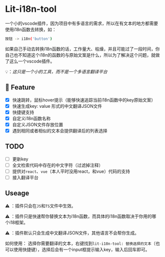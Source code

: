 # Lit-i18n-tool

一个小的vscode插件，因为项目中有多语言的需求，所以在有文本的地方都需要使用i18n函数去转换，如：

```sh
按钮 -> i18n('button')
```

如果自己手动去转换i18n函数的话，工作量大、枯燥，并且可能过了一段时间，你自己也不知道这个i18n的函数的与原始文案是什么，所以为了解决这个问题，就做了这么一个vscode插件。

💡：*这只是一个小的工具，而不是一个多语言翻译平台*

## 🌈 Feature

- [x] 快速跳转，鼠标hover提示（能够快速追踪当前i18n函数中的key原始文案）
- [x] 快速生成key: value 形式的中文翻译JSON文件
- [x] 快捷键支持
- [x] 自定义i18n函数名称
- [x] 自定义JSON文件存放位置
- [x] 遇到相同或者相似的文本会提供翻译后的列表选择

## TODO

- [ ] 更新key
- [ ] 全文检索代码中存在的中文字符（过滤掉注释）
- [ ] 提供对`react`、`vue`（本人平时没用react，和vue）代码的支持
- [ ] 接入翻译平台

## Useage

⚠️ ：插件只会在`JS`和`TS`文件中生效。

⚠️ ：插件只是快速帮你替换文本为i18n函数，而具体的i18n函数取决于你用的哪个i18框架。

⚠️ ：插件默认只会生成中文翻译JSON文件，其他语言不会帮你生成。

如何使用： 选择你需要翻译的文本，右键找到`lit-i18n-tool: 替换选择的文本`（也可以使用快捷键），选择后会有一个input框提示输入key，输入后回车即可。


